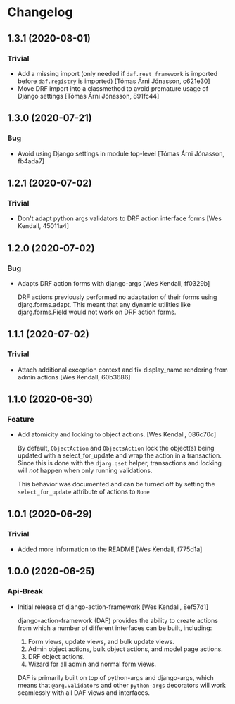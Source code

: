 # Changelog
## 1.3.1 (2020-08-01)
### Trivial
  - Add a missing import (only needed if `daf.rest_framework` is imported before `daf.registry` is imported) [Tómas Árni Jónasson, c621e30]
  - Move DRF import into a classmethod to avoid premature usage of Django settings [Tómas Árni Jónasson, 891fc44]

## 1.3.0 (2020-07-21)
### Bug
  - Avoid using Django settings in module top-level [Tómas Árni Jónasson, fb4ada7]

## 1.2.1 (2020-07-02)
### Trivial
  - Don't adapt python args validators to DRF action interface forms [Wes Kendall, 45011a4]

## 1.2.0 (2020-07-02)
### Bug
  - Adapts DRF action forms with django-args [Wes Kendall, ff0329b]

    DRF actions previously performed no adaptation of their forms using
    djarg.forms.adapt. This meant that any dynamic utilities like djarg.forms.Field
    would not work on DRF action forms.

## 1.1.1 (2020-07-02)
### Trivial
  - Attach additional exception context and fix display_name rendering from admin actions [Wes Kendall, 60b3686]

## 1.1.0 (2020-06-30)
### Feature
  - Add atomicity and locking to object actions. [Wes Kendall, 086c70c]

    By default, ``ObjectAction`` and ``ObjectsAction`` lock the object(s)
    being updated with a select_for_update and wrap the action in a transaction.
    Since this is done with the ``djarg.qset`` helper, transactions and locking
    will *not* happen when only running validations.

    This behavior was documented and can be turned off by setting the
    ``select_for_update`` attribute of actions to ``None``

## 1.0.1 (2020-06-29)
### Trivial
  - Added more information to the README [Wes Kendall, f775d1a]

## 1.0.0 (2020-06-25)
### Api-Break
  - Initial release of django-action-framework [Wes Kendall, 8ef57d1]

    django-action-framework (DAF) provides the ability to create actions from
    which a number of different interfaces can be built, including:

    1. Form views, update views, and bulk update views.
    2. Admin object actions, bulk object actions, and model page actions.
    3. DRF object actions.
    4. Wizard for all admin and normal form views.

    DAF is primarily built on top of python-args and django-args, which
    means that ``@arg.validators`` and other ``python-args`` decorators
    will work seamlessly with all DAF views and interfaces.

